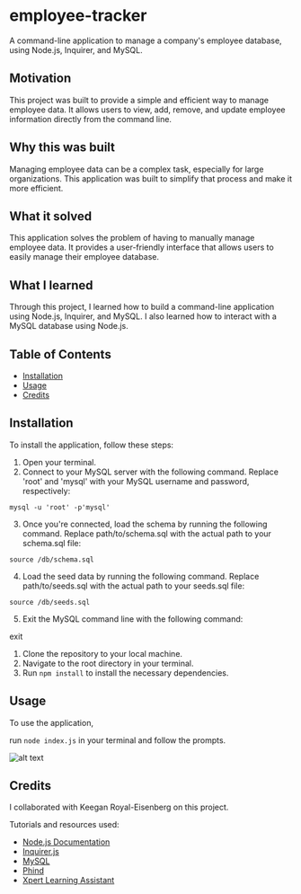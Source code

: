 # employee-tracker

A command-line application to manage a company's employee database, using Node.js, Inquirer, and MySQL.

## Motivation

This project was built to provide a simple and efficient way to manage employee data. It allows users to view, add, remove, and update employee information directly from the command line.

## Why this was built

Managing employee data can be a complex task, especially for large organizations. This application was built to simplify that process and make it more efficient.

## What it solved

This application solves the problem of having to manually manage employee data. It provides a user-friendly interface that allows users to easily manage their employee database.

## What I learned

Through this project, I learned how to build a command-line application using Node.js, Inquirer, and MySQL. I also learned how to interact with a MySQL database using Node.js.

## Table of Contents

- [Installation](#installation)
- [Usage](#usage)
- [Credits](#credits)

## Installation

To install the application, follow these steps:

1. Open your terminal.
2. Connect to your MySQL server with the following command. Replace 'root' and 'mysql' with your MySQL username and password, respectively:

`mysql -u 'root' -p'mysql'`

3. Once you're connected, load the schema by running the following command. Replace path/to/schema.sql with the actual path to your schema.sql file:

`source /db/schema.sql`

4. Load the seed data by running the following command. Replace path/to/seeds.sql with the actual path to your seeds.sql file:

`source /db/seeds.sql`

5. Exit the MySQL command line with the following command:

exit

1. Clone the repository to your local machine.
2. Navigate to the root directory in your terminal.
3. Run `npm install` to install the necessary dependencies.

## Usage

To use the application,

run `node index.js` in your terminal and follow the prompts.

![alt text](assets/images/screenshot_website.png)

## Credits

I collaborated with Keegan Royal-Eisenberg on this project.

Tutorials and resources used:

- [Node.js Documentation](https://nodejs.org/en/docs/)
- [Inquirer.js](https://www.npmjs.com/package/inquirer)
- [MySQL](https://www.mysql.com/)
- [Phind](https://www.phind.com/)
- [Xpert Learning Assistant](https://bootcampspot.instructure.com/courses/4767/external_tools/313)
